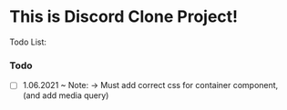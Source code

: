 <h1>This is Discord Clone Project!</h1>
Todo List: 

### Todo

- [ ]   1.06.2021 ~ Note: -> Must add correct css for container component, (and add media query)
